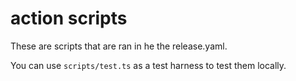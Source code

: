 # action scripts

These are scripts that are ran in he the release.yaml.

You can use `scripts/test.ts` as a test harness to test them locally.

